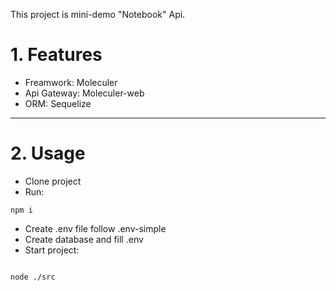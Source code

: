 This project is mini-demo "Notebook" Api.

# 1. Features

- Freamwork: Moleculer
- Api Gateway: Moleculer-web
- ORM: Sequelize

---

# 2. Usage

- Clone project
- Run:

```
npm i
```

- Create .env file follow .env-simple
- Create database and fill .env
- Start project:

```

node ./src

```

```

```
